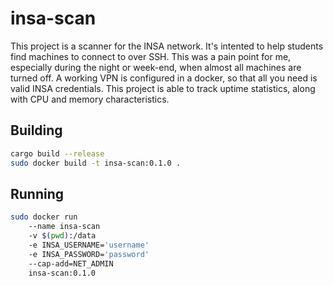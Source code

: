 # insa-scan

This project is a scanner for the INSA network.
It's intented to help students find machines to connect to over SSH.
This was a pain point for me, especially during the night or week-end, when almost all machines are turned off.
A working VPN is configured in a docker, so that all you need is valid INSA credentials.
This project is able to track uptime statistics, along with CPU and memory characteristics.

## Building

```bash
cargo build --release
sudo docker build -t insa-scan:0.1.0 .
```

## Running

```bash
sudo docker run
    --name insa-scan
    -v $(pwd):/data
    -e INSA_USERNAME='username'
    -e INSA_PASSWORD='password'
    --cap-add=NET_ADMIN
    insa-scan:0.1.0
```
